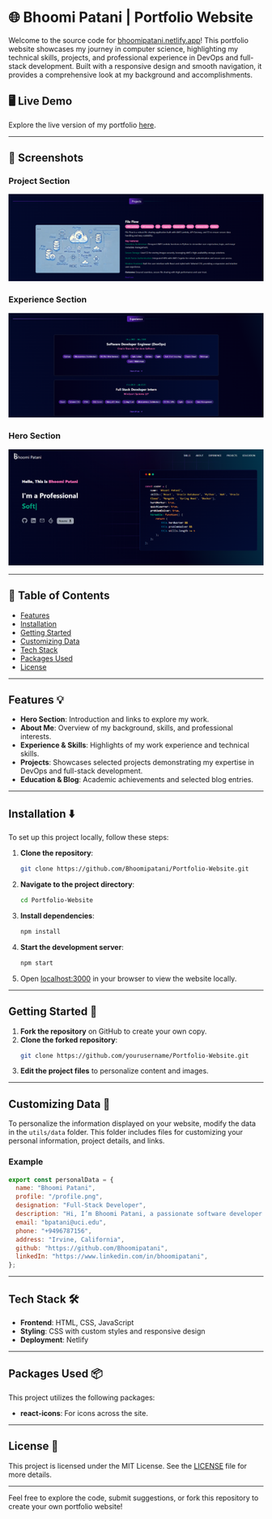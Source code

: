 
# 🌐 Bhoomi Patani | Portfolio Website

Welcome to the source code for [bhoomipatani.netlify.app](https://bhoomipatani.netlify.app)! This portfolio website showcases my journey in computer science, highlighting my technical skills, projects, and professional experience in DevOps and full-stack development. Built with a responsive design and smooth navigation, it provides a comprehensive look at my background and accomplishments.

## 🖥️ Live Demo

Explore the live version of my portfolio [here](https://bhoomipatani.netlify.app).

---

## 📸 Screenshots

### Project Section
![Project Section](assets/project_section.png)

### Experience Section
![Experience Section](assets/experience_section.png)

### Hero Section
![Hero Section](assets/hero_section.png)

---

## 📂 Table of Contents

- [Features](#features-💡)
- [Installation](#installation-⬇️)
- [Getting Started](#getting-started-🎯)
- [Customizing Data](#customizing-data-📝)
- [Tech Stack](#tech-stack-🛠️)
- [Packages Used](#packages-used-📦)
- [License](#license-📜)

---

## Features 💡

- **Hero Section**: Introduction and links to explore my work.
- **About Me**: Overview of my background, skills, and professional interests.
- **Experience & Skills**: Highlights of my work experience and technical skills.
- **Projects**: Showcases selected projects demonstrating my expertise in DevOps and full-stack development.
- **Education & Blog**: Academic achievements and selected blog entries.

---

## Installation ⬇️

To set up this project locally, follow these steps:

1. **Clone the repository**:
   ```bash
   git clone https://github.com/Bhoomipatani/Portfolio-Website.git
   ```

2. **Navigate to the project directory**:
   ```bash
   cd Portfolio-Website
   ```

3. **Install dependencies**:
   ```bash
   npm install
   ```

4. **Start the development server**:
   ```bash
   npm start
   ```

5. Open [localhost:3000](http://localhost:3000) in your browser to view the website locally.

---

## Getting Started 🎯

1. **Fork the repository** on GitHub to create your own copy.
2. **Clone the forked repository**:
   ```bash
   git clone https://github.com/yourusername/Portfolio-Website.git
   ```
3. **Edit the project files** to personalize content and images.

---

## Customizing Data 📝

To personalize the information displayed on your website, modify the data in the `utils/data` folder. This folder includes files for customizing your personal information, project details, and links.

### Example
```javascript
export const personalData = {
  name: "Bhoomi Patani",
  profile: "/profile.png",
  designation: "Full-Stack Developer",
  description: "Hi, I’m Bhoomi Patani, a passionate software developer...",
  email: "bpatani@uci.edu",
  phone: "+9496787156",
  address: "Irvine, California",
  github: "https://github.com/Bhoomipatani",
  linkedIn: "https://www.linkedin.com/in/bhoomipatani",
};
```

---

## Tech Stack 🛠️

- **Frontend**: HTML, CSS, JavaScript
- **Styling**: CSS with custom styles and responsive design
- **Deployment**: Netlify

---

## Packages Used 📦

This project utilizes the following packages:

- **react-icons**: For icons across the site.

---

## License 📜

This project is licensed under the MIT License. See the [LICENSE](LICENSE) file for more details.

---

Feel free to explore the code, submit suggestions, or fork this repository to create your own portfolio website!
